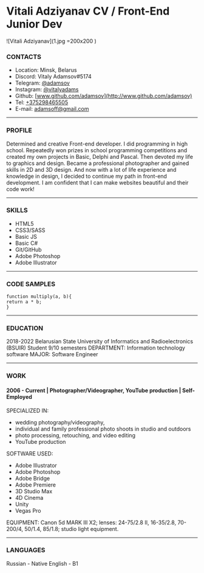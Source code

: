 # Vitali Adziyanav CV / Front-End Junior Dev

![Vitali Adziyanav](1.jpg =200x200 )

### CONTACTS

- Location: Minsk, Belarus
- Discord: Vitaly Adamsov#5174
- Telegram: [@adamsov](https://t.me/Adamsov)
- Instagram: [@vitalyadams](https://www.instagram.com/vitalyadams/)
- Github: [www.github.com/adamsov](http://www.github.com/adamsov)
- Tel: [+375298465505](tel:+375298465505)
- E-mail: [adamsoff@gmail.com](mailto:adamsoff@gmail.com)

---

### PROFILE

Determined and creative Front-end developer. I did programming in high school. Repeatedly won prizes in school programming competitions and created my own projects in Basic, Delphi and Pascal. Then devoted my life to graphics and design. Became a professional photographer and gained skills in 2D and 3D design. And now with a lot of life experience and knowledge in design, I decided to continue my path in front-end development. I am confident that I can make websites beautiful and their code work!

---

### SKILLS

- HTML5
- CSS3/SASS
- Basic JS
- Basic C#
- Git/GitHub
- Adobe Photoshop
- Adobe Illustrator

---

### CODE SAMPLES

```
function multiply(a, b){
return a * b;
}
```

---

### EDUCATION

2018-2022
Belarusian State University of Informatics and Radioelectronics (BSUIR)
Student 9/10 semesters
DEPARTMENT: Information technology software
MAJOR: Software Engineer

---

### WORK

#### 2006 - Current | Photographer/Videographer, YouTube production | Self-Employed

SPECIALIZED IN:
- wedding photography/videography,
- individual and family professional photo shoots in studio and outdoors
- photo processing, retouching, and video editing
- YouTube production

SOFTWARE USED:
- Adobe Illustrator
- Adobe Photoshop
- Adobe Bridge
- Adobe Premiere
- 3D Studio Max
- 4D Cinema
- Unity
- Vegas Pro

EQUIPMENT: Canon 5d MARK III X2; lenses: 24-75/2.8 II, 16-35/2.8, 70-200/4, 50/1.4, 85/1.8; studio light equipment.

---

### LANGUAGES

Russian - Native
English - B1